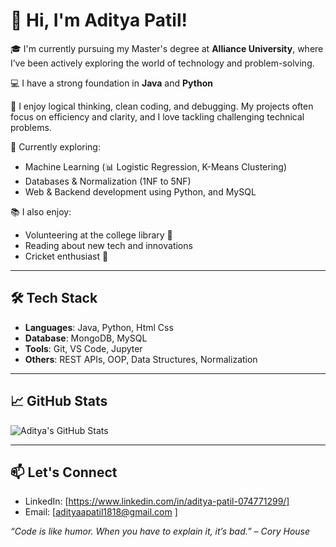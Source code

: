 # 👋 Hi, I'm Aditya Patil!

🎓 I'm currently pursuing my Master's degree at **Alliance University**, where I’ve been actively exploring the world of technology and problem-solving.

💻 I have a strong foundation in **Java** and **Python** 

🧠 I enjoy logical thinking, clean coding, and debugging. My projects often focus on efficiency and clarity, and I love tackling challenging technical problems.

🚀 Currently exploring:
- Machine Learning (📊 Logistic Regression, K-Means Clustering)
- Databases & Normalization (1NF to 5NF)
- Web & Backend development using Python, and MySQL 

📚 I also enjoy:
- Volunteering at the college library 📖
- Reading about new tech and innovations
- Cricket enthusiast 🏏

---

## 🛠️ Tech Stack

- **Languages**: Java, Python, Html Css
- **Database**: MongoDB, MySQL
- **Tools**: Git, VS Code, Jupyter
- **Others**: REST APIs, OOP, Data Structures, Normalization

---

## 📈 GitHub Stats

![Aditya's GitHub Stats](https://github-readme-stats.vercel.app/api?username=your-github-username&show_icons=true&theme=radical)

---

## 📫 Let's Connect

- LinkedIn: [https://www.linkedin.com/in/aditya-patil-074771299/]
- Email: [adityaapatil1818@gmail.com ]


_“Code is like humor. When you have to explain it, it’s bad.” – Cory House_
